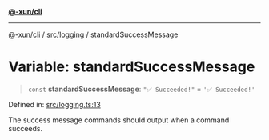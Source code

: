 [**@-xun/cli**](../../../README.md)

***

[@-xun/cli](../../../README.md) / [src/logging](../README.md) / standardSuccessMessage

# Variable: standardSuccessMessage

> `const` **standardSuccessMessage**: `"✅ Succeeded!"` = `'✅ Succeeded!'`

Defined in: [src/logging.ts:13](https://github.com/Xunnamius/cli-utils/blob/00e0e41bdc381cca00e28f0fc2615d6c59c8e10f/src/logging.ts#L13)

The success message commands should output when a command succeeds.
